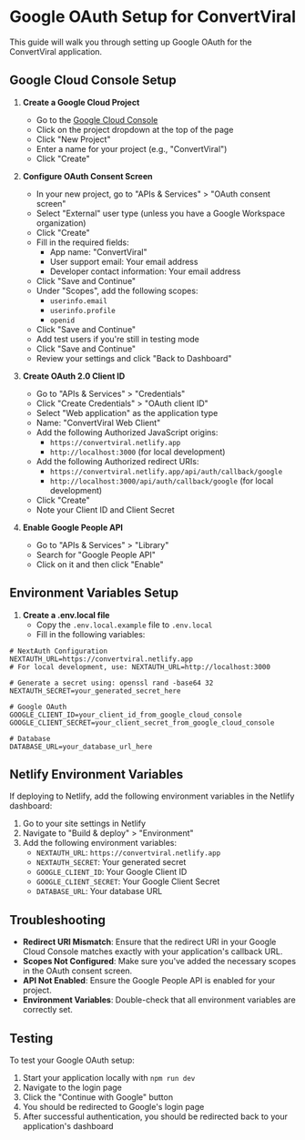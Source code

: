 # Google OAuth Setup for ConvertViral

This guide will walk you through setting up Google OAuth for the ConvertViral application.

## Google Cloud Console Setup

1. **Create a Google Cloud Project**
   - Go to the [Google Cloud Console](https://console.cloud.google.com/)
   - Click on the project dropdown at the top of the page
   - Click "New Project"
   - Enter a name for your project (e.g., "ConvertViral")
   - Click "Create"

2. **Configure OAuth Consent Screen**
   - In your new project, go to "APIs & Services" > "OAuth consent screen"
   - Select "External" user type (unless you have a Google Workspace organization)
   - Click "Create"
   - Fill in the required fields:
     - App name: "ConvertViral"
     - User support email: Your email address
     - Developer contact information: Your email address
   - Click "Save and Continue"
   - Under "Scopes", add the following scopes:
     - `userinfo.email`
     - `userinfo.profile`
     - `openid`
   - Click "Save and Continue"
   - Add test users if you're still in testing mode
   - Click "Save and Continue"
   - Review your settings and click "Back to Dashboard"

3. **Create OAuth 2.0 Client ID**
   - Go to "APIs & Services" > "Credentials"
   - Click "Create Credentials" > "OAuth client ID"
   - Select "Web application" as the application type
   - Name: "ConvertViral Web Client"
   - Add the following Authorized JavaScript origins:
     - `https://convertviral.netlify.app`
     - `http://localhost:3000` (for local development)
   - Add the following Authorized redirect URIs:
     - `https://convertviral.netlify.app/api/auth/callback/google`
     - `http://localhost:3000/api/auth/callback/google` (for local development)
   - Click "Create"
   - Note your Client ID and Client Secret

4. **Enable Google People API**
   - Go to "APIs & Services" > "Library"
   - Search for "Google People API"
   - Click on it and then click "Enable"

## Environment Variables Setup

1. **Create a .env.local file**
   - Copy the `.env.local.example` file to `.env.local`
   - Fill in the following variables:

```
# NextAuth Configuration
NEXTAUTH_URL=https://convertviral.netlify.app
# For local development, use: NEXTAUTH_URL=http://localhost:3000

# Generate a secret using: openssl rand -base64 32
NEXTAUTH_SECRET=your_generated_secret_here

# Google OAuth
GOOGLE_CLIENT_ID=your_client_id_from_google_cloud_console
GOOGLE_CLIENT_SECRET=your_client_secret_from_google_cloud_console

# Database
DATABASE_URL=your_database_url_here
```

## Netlify Environment Variables

If deploying to Netlify, add the following environment variables in the Netlify dashboard:

1. Go to your site settings in Netlify
2. Navigate to "Build & deploy" > "Environment"
3. Add the following environment variables:
   - `NEXTAUTH_URL`: `https://convertviral.netlify.app`
   - `NEXTAUTH_SECRET`: Your generated secret
   - `GOOGLE_CLIENT_ID`: Your Google Client ID
   - `GOOGLE_CLIENT_SECRET`: Your Google Client Secret
   - `DATABASE_URL`: Your database URL

## Troubleshooting

- **Redirect URI Mismatch**: Ensure that the redirect URI in your Google Cloud Console matches exactly with your application's callback URL.
- **Scopes Not Configured**: Make sure you've added the necessary scopes in the OAuth consent screen.
- **API Not Enabled**: Ensure the Google People API is enabled for your project.
- **Environment Variables**: Double-check that all environment variables are correctly set.

## Testing

To test your Google OAuth setup:

1. Start your application locally with `npm run dev`
2. Navigate to the login page
3. Click the "Continue with Google" button
4. You should be redirected to Google's login page
5. After successful authentication, you should be redirected back to your application's dashboard